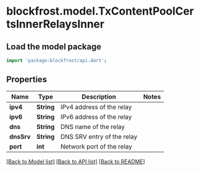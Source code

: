 # blockfrost.model.TxContentPoolCertsInnerRelaysInner

## Load the model package
```dart
import 'package:blockfrost/api.dart';
```

## Properties
Name | Type | Description | Notes
------------ | ------------- | ------------- | -------------
**ipv4** | **String** | IPv4 address of the relay | 
**ipv6** | **String** | IPv6 address of the relay | 
**dns** | **String** | DNS name of the relay | 
**dnsSrv** | **String** | DNS SRV entry of the relay | 
**port** | **int** | Network port of the relay | 

[[Back to Model list]](../README.md#documentation-for-models) [[Back to API list]](../README.md#documentation-for-api-endpoints) [[Back to README]](../README.md)



